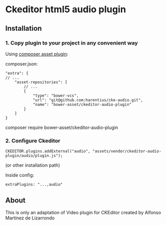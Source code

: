 # Ckeditor html5 audio plugin

## Installation
### 1. Copy plugin to your project in any convenient way

Using [composer asset plugin](https://github.com/francoispluchino/composer-asset-plugin):

composer.json:

    "extra": {
    // ...
		"asset-repositories": [
			// ...
			{
				"type": "bower-vcs",
				"url": "git@github.com:harentius/cke-audio.git",
				"name": "bower-asset/ckeditor-audio-plugin"
			}
		]
    }

composer require bower-asset/ckeditor-audio-plugin


### 2. Configure Ckeditor

	CKEDITOR.plugins.addExternal("audio", "assets/vendor/ckeditor-audio-plugin/audio/plugin.js");

(or other installation path)

Inside config:

	extraPlugins: "...,audio"
## About
This is only an adaptation of Video plugin for CKEditor created by Alfonso Martínez de Lizarrondo

